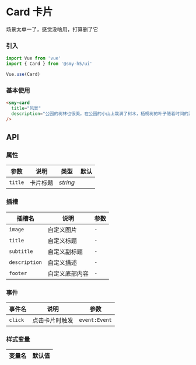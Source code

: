 # Card 卡片

场景太单一了，感觉没啥用，打算删了它

### 引入

```js
import Vue from 'vue'
import { Card } from '@smy-h5/ui'

Vue.use(Card)
```

### 基本使用

```html
<smy-card
  title="风景"
  description="公园的树林也很美。在公园的小山上栽满了树木，梧桐树的叶子随着时间的流逝慢慢变黄，纷纷飘落；枫树的叶子却变红了，公园笼罩在片片红云中，也使秋天增添了一分热情。而柏树的叶子仍是那么青翠欲滴，令你陶醉极了。山上有一群孩子在快乐的嬉戏，不时传来阵阵欢笑声，瞧，他们玩得多起劲呀，给树林增添了活力。"
/>
```

## API

### 属性

| 参数    | 说明     | 类型     | 默认 |
| ------- | -------- | -------- | ---- |
| `title` | 卡片标题 | _string_ |      |

### 插槽

| 插槽名        | 说明           | 参数 |
| ------------- | -------------- | ---- |
| `image`       | 自定义图片     | `-`  |
| `title`       | 自定义标题     | `-`  |
| `subtitle`    | 自定义副标题   | `-`  |
| `description` | 自定义描述     | `-`  |
| `footer`      | 自定义底部内容 | `-`  |

### 事件

| 事件名  | 说明           | 参数          |
| ------- | -------------- | ------------- |
| `click` | 点击卡片时触发 | `event:Event` |

### 样式变量

| 变量名 | 默认值 |
| ------ | ------ |
